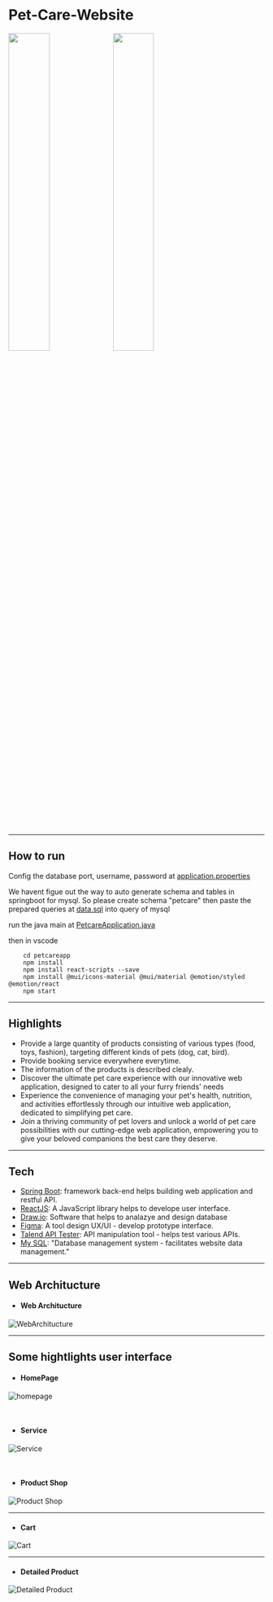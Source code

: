 # Pet-Care-Website
<div>
    <img src="https://github.com/kingstonduy/Pet-Care-Website/blob/main/DATA/images/Dog-logo.png?raw=true" width='40%' height='40%'/>
    <img src="https://raw.githubusercontent.com/kingstonduy/Pet-Care-Website/84c250c723b7bf84503958a6bf33b01b8074d7d1/DATA/images/Logo-HCMIU.svg" width='40%' height='40%'/>
 </div>


---------------
## How to run
Config the database port, username, password at 
[application.properties](/API/petcare/src/main/resources/application.properties)

We havent figue out the way to auto generate schema and tables in springboot for mysql. So please create schema "petcare" then paste the prepared queries at 
[data.sql](/API/petcare/src/main/resources/data.sql) into query of mysql 

run the java main at 
[PetcareApplication.java](/API/petcare/src/main/java/com/petcare/rest/webservices/restful/PetcareApplication.java)

then in vscode

```
    cd petcareapp
    npm install
    npm install react-scripts --save
    npm install @mui/icons-material @mui/material @emotion/styled @emotion/react
    npm start

```

---------------

## Highlights
- Provide a large quantity of products consisting of various types (food, toys, fashion), targeting different kinds of pets (dog, cat, bird).
- Provide booking service everywhere everytime.
- The information of the products is described clealy.
- Discover the ultimate pet care experience with our innovative web application, designed to cater to all your furry friends' needs
- Experience the convenience of managing your pet's health, nutrition, and activities effortlessly through our intuitive web application, dedicated to simplifying pet care.
- Join a thriving community of pet lovers and unlock a world of pet care possibilities with our cutting-edge web application, empowering you to give your beloved companions the best care they deserve.
-----------------

## Tech
- [Spring Boot](https://spring.io/projects/spring-boot/): framework back-end helps building web application and restful API.
- [ReactJS](https://reactjs.org): A JavaScript library helps to develope user interface.
- [Draw.io](https://drive.google.com/file/d/1h6-D9My7gsEzm0dVq5bSvzzJ9OZOFOKs/view?usp=sharing): Software that helps to analazye and design database
- [Figma](https://www.figma.com/file/Df5p9OXAeNaJZ2zIOWXiEb/mew-Pet-care-landing-page-(Community)?type=design&node-id=0%3A1&t=jZTtFVkTb2W9ajBI-1): A tool design UX/UI - develop prototype interface.
- [Talend API Tester](https://chrome.google.com/webstore/detail/talend-api-tester-free-ed/aejoelaoggembcahagimdiliamlcdmfm): API manipulation tool - helps test various APIs.
- [My SQL](https://www.mysql.com/): "Database management system - facilitates website data management."

-----------------

## Web Architucture

- #### Web Architucture
![WebArchitucture](https://github.com/kingstonduy/Pet-Care-Website/blob/main/DATA/images/Architecture.png?raw=true)

-----------------


## Some hightlights user interface

- #### HomePage
![homepage](https://github.com/kingstonduy/Pet-Care-Website/blob/main/DATA/images/Homepage.png?raw=true)

<br/>

- #### Service
![Service](https://github.com/kingstonduy/Pet-Care-Website/blob/main/DATA/images/Service.png?raw=true)

<br/>

- #### Product Shop
![Product Shop](https://github.com/kingstonduy/Pet-Care-Website/blob/main/DATA/images/Products.png?raw=true)

-----------------


- #### Cart
![Cart](https://github.com/kingstonduy/Pet-Care-Website/blob/main/DATA/images/Cart.png?raw=true)


-----------------


- #### Detailed Product
![Detailed Product](https://github.com/kingstonduy/Pet-Care-Website/blob/main/DATA/images/Detail-Product.png?raw=true)





